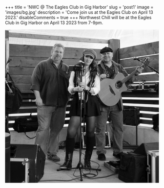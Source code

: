 +++
title = 'NWC @ The Eagles Club in Gig Harbor'
slug = 'post1'
image = 'images/bg.jpg'
description = 'Come join us at the Eagles Club on April 13 2023.'
disableComments = true
+++
Northwest Chill will be at the Eagles Club in Gig Harbor on April 13 2023 from 7-9pm. 

![img](images/bg.jpg)
